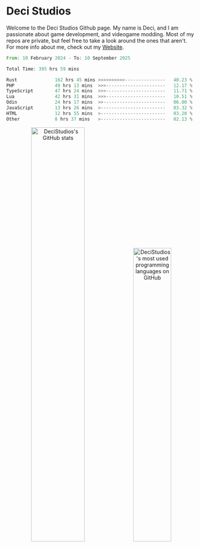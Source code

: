# Deci Studios
Welcome to the Deci Studios Github page. My name is Deci, and I am passionate about game development, and videogame modding. Most of my repos are private, but feel free to take a look around the ones that aren't.
For more info about me, check out my <a href="https://decidev.co.uk" target="_blank">Website</a>.
<!--START_SECTION:waka-->

```rust
From: 10 February 2024 - To: 10 September 2025

Total Time: 395 hrs 59 mins

Rust              162 hrs 45 mins >>>>>>>>>>---------------   40.23 %
PHP               49 hrs 13 mins  >>>----------------------   12.17 %
TypeScript        47 hrs 24 mins  >>>----------------------   11.71 %
Lua               42 hrs 31 mins  >>>----------------------   10.51 %
Odin              24 hrs 17 mins  >>-----------------------   06.00 %
JavaScript        13 hrs 26 mins  >------------------------   03.32 %
HTML              12 hrs 55 mins  >------------------------   03.20 %
Other             8 hrs 37 mins   >------------------------   02.13 %
```

<!--END_SECTION:waka-->
<p align="center">
  <a href="https://github.com/anuraghazra/github-readme-stats" target="_blank"><img src="https://github-readme-stats.vercel.app/api?username=decistudios&show_icons=true&count_private=true&theme=omni&hide_border=true" alt="DeciStudios's GitHub stats" width="53.1%" /></a>
  <a href="https://github.com/anuraghazra/github-readme-stats" target="_blank"><img width="44.7%" src="https://github-readme-stats.vercel.app/api/top-langs/?username=decistudios&theme=omni&layout=compact&hide_border=true&langs_count=6" alt="DeciStudios's most used programming languages on GitHub" /></a>
</p>


